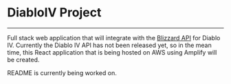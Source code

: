 # DiabloIV Project
<!-- shields.io need to go here <br /> -->
***
Full stack web application that will integrate with the [Blizzard API](https://develop.battle.net/) for Diablo IV. Currently the Diablo IV API has not been released yet, so in the mean time, this React application that is being hosted on AWS using Amplify will be created.<br />

README is currently being worked on.


<!-- The competition is simple: use machine learning to create a model that predicts which passengers survived the Titanic shipwreck.
<br /><br />
## Table of Contents
...


<br /><br />

## Installation:
This project is packaged and running on virtual environments managed by [Pipenv](https://github.com/pypa/pipenv)<br />
The following instructions were written by me below, I have used this configuration succesfully on Windows and Linux (Ubuntu) working with the VS Code IDE.

Install the pipenv package by running:
```
pip install --user pipenv
```

Make sure your terminal is pointing to the project directory:
```
cd myproject
```
and install the Pipenv requests by running:
```
pipenv install requests
```
You should see a confirmation similar to this <br /><br />

![Successful Virtual Env](images/successful-pipenv.png)


Activate the project's virtual environment by running:
```
pipenv shell
```
<br />

![Successful Shell Launch](images/launch-shell.png)
<br />

This virtual environment holds all prior pip packages already installed on your machine; we can view all dependencies at any time by using command:
```
pipenv graph
```
Once we are in the shell by running the above ```pipenv shell``` command, we will be able to install pip packages that are only held in the newly created virtual environment as described in the newly created Pipfile's.
<br />

Now we can install a pip package that will only be held in this new virtual environment by using:
```
pipenv install numpy
```
For example, this will install the [numpy](https://pypi.org/project/numpy/) package that will only be valid in this virtual enviornment.
<br />

Now numpy will show up on both "```pipenv graph```" and "```pip list```" only for this virtual environment.
<br />

Running pip list while still in the virtual environment shows all pip packages installed globally on the machine, plus any packages installed using
"```pipenv install ...```":
<br />
<br />
![Pip List Virtual Environment](images/pip-list-venv.png)
<br />
<br />

We may test this by running such commands, and then exiting out of our virtual environment by running: ```exit```
<br />
<br />

Running pip list while we exit the virtual environment shows pipenv on the list of packages, minus all packages installed using the "```pipenv install ...```" command:
<br />
![Pip List No Virtual Environment](images/pip-list-no-venv.png)
<br />

Now, we must ensure the file we be run on the correct interperter that contains the virtual environment.
This example will be shown in VS Code, we want to ensure we choose the correct venv interperter:

Open or create a file with a .py extension (Python)

Change the interpreter by selecting this button at the bottom of VS Code:
![Pip List Virtual Enviornment](images/select-interpreter.png)
<br />
<br />

Ensure you select the newly created virtual environment created earlier:
![Pip List Virtual Enviornment](images/confirm-venv-interpreter.png)
<br />
<br />
Now you should be able to run the file (F5) in VS Code using the new virtual environment interpreter correctly.

<br /><br />

## How to use project:
This project will come pre-loaded with all the supplied data files from the Kaggle competiton, my Machine Learning submission will contain the supervised model that I used to complete the challenge.

<br /><br />

## How to update project (dev/contributions):

If you would like to add in more python pip packages, you may use "```pipenv install "package_name"```"<br />
for example: "```pipenv install numpy```" will install Numpy onto the virtual environment.

1. Include any extra installs by using the above "```pipenv install <package>```" command

<br />

2. Update the Piplock file by using the command "```pipenv lock```"

<br />


<br />

### Understanding Pipenv

* The Pipfile
Pipfile intends to replace requirements.txt. Pipenv is currently the reference implementation for using Pipfile. It seems very likely that pip itself will be able to handle these files. Also, it’s worth noting that Pipenv is even the official package management tool recommended by Python itself. -->
